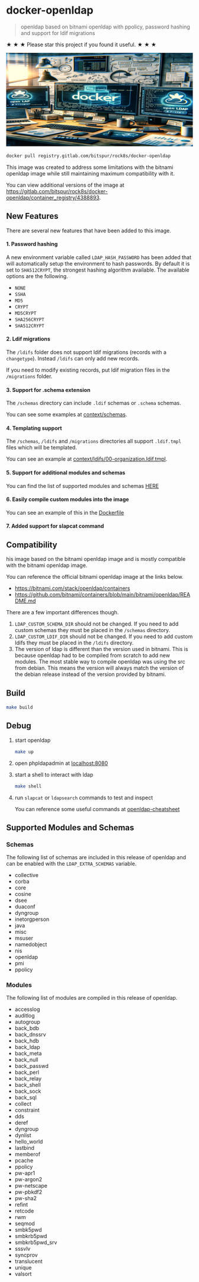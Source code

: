 # docker-openldap

> openldap based on bitnami openldap with ppolicy, password hashing and support for ldif migrations

★ ★ ★ Please star this project if you found it useful. ★ ★ ★

![](assets/LDAP.png)

```sh
docker pull registry.gitlab.com/bitspur/rock8s/docker-openldap
```

This image was created to address some limitations with the bitnami openldap image while still maintaining
maximum compatibility with it.

You can view additional versions of the image at https://gitlab.com/bitspur/rock8s/docker-openldap/container_registry/4388893.

## New Features

There are several new features that have been added to this image.

#### 1. Password hashing

A new environment variable called `LDAP_HASH_PASSWORD` has been added that will automatically setup
the environment to hash passwords. By default it is set to `SHA512CRYPT`, the strongest hashing
algorithm available. The available options are the following.

- `NONE`
- `SSHA`
- `MD5`
- `CRYPT`
- `MD5CRYPT`
- `SHA256CRYPT`
- `SHA512CRYPT`

#### 2. Ldif migrations

The `/ldifs` folder does not support ldif migrations (records with a `changetype`). Instead `/ldifs` can only
add new records.

If you need to modify existing records, put ldif migration files in the `/migrations` folder.

#### 3. Support for .schema extension

The `/schemas` directory can include `.ldif` schemas or `.schema` schemas.

You can see some examples at [context/schemas](context/schemas).

#### 4. Templating support

The `/schemas`, `/ldifs` and `/migrations` directories all support `.ldif.tmpl` files which will be templated.

You can see an example at [context/ldifs/00-organization.ldif.tmpl](context/ldifs/00-organization.ldif.tmpl).

#### 5. Support for additional modules and schemas

You can find the list of supported modules and schemas [HERE](#supported-modules-and-schemas)

#### 6. Easily compile custom modules into the image

You can see an example of this in the [Dockerfile](Dockerfile#L49)

#### 7. Added support for slapcat command

## Compatibility

his image based on the bitnami openldap image and is mostly compatible with the bitnami openldap image.

You can reference the official bitnami openldap image at the links below.

- https://bitnami.com/stack/openldap/containers
- https://github.com/bitnami/containers/blob/main/bitnami/openldap/README.md

There are a few important differences though.

1.  `LDAP_CUSTOM_SCHEMA_DIR` should not be changed. If you need to add custom schemas they must be placed in the `/schemas` directory.
2.  `LDAP_CUSTOM_LDIF_DIR` should not be changed. If you need to add custom ldifs they must be placed in the `/ldifs` directory.
3.  The version of ldap is different than the version used in bitnami. This is because openldap had to be compiled from scratch to
    add new modules. The most stable way to compile openldap was using the src from debian. This means the version will always match
    the version of the debian release instead of the version provided by bitnami.

## Build

```sh
make build
```

## Debug

1. start openldap

   ```sh
   make up
   ```

2. open phpldapadmin at [localhost:8080](http://localhost:8080)

3. start a shell to interact with ldap

   ```sh
   make shell
   ```

4. run `slapcat` or `ldapsearch` commands to test and inspect

   You can reference some useful commands at [openldap-cheatsheet](/openldap-cheatsheet.md)

## Supported Modules and Schemas

### Schemas

The following list of schemas are included in this release of openldap and can be enabled
with the `LDAP_EXTRA_SCHEMAS` variable.

- collective
- corba
- core
- cosine
- dsee
- duaconf
- dyngroup
- inetorgperson
- java
- misc
- msuser
- namedobject
- nis
- openldap
- pmi
- ppolicy

### Modules

The following list of modules are compiled in this release of openldap.

- accesslog
- auditlog
- autogroup
- back_bdb
- back_dnssrv
- back_hdb
- back_ldap
- back_meta
- back_null
- back_passwd
- back_perl
- back_relay
- back_shell
- back_sock
- back_sql
- collect
- constraint
- dds
- deref
- dyngroup
- dynlist
- hello_world
- lastbind
- memberof
- pcache
- ppolicy
- pw-apr1
- pw-argon2
- pw-netscape
- pw-pbkdf2
- pw-sha2
- refint
- retcode
- rwm
- seqmod
- smbk5pwd
- smbkrb5pwd
- smbkrb5pwd_srv
- sssvlv
- syncprov
- translucent
- unique
- valsort
